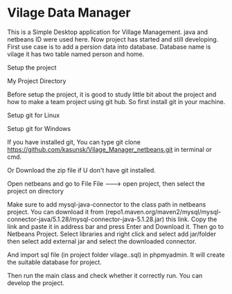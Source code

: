 Vilage Data Manager
=======================

This is a Simple Desktop application for Village Management. java and netbeans ID were used here. Now project has started and still developing. First use case is to add a persion data into database. Database name is vilage it has two table named person and home. 

Setup the project

My Project Directory

Before setup the project, it is good to study little bit about the project and how to make a team project using git hub. So first install git in your machine.

Setup git for Linux

Setup git for Windows

If you have installed git, You can type
git clone https://github.com/kasunsk/Vilage_Manager_netbeans.git in terminal or cmd.

Or Download the zip file if U don't have git installed.

Open netbeans and go to File
File ---> open project, then select the project on directory

Make sure to add mysql-java-connector to the class path in netbeans project. You can download it from 
(repo1.maven.org/maven2/mysql/mysql-connector-java/5.1.28/mysql-connector-java-5.1.28.jar) this link.  Copy the link and paste it in address bar and press Enter and Download it.
Then go to Netbeans Project. Select libraries and right click and select add jar/folder then select add external jar and select the downloaded connector. 

And import sql file (in project folder vilage..sql) in phpmyadmin. It will create the suitable database for project.

Then run the main class and check whether it correctly run. You can develop the project. 

